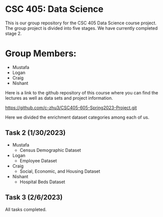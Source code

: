 # CSC 405: Data Science

This is our group repository for the CSC 405 Data Science course project.
The group project is divided into five stages. 
We have currently completed stage 2.

# Group Members:

- Mustafa
- Logan 
- Craig
- Nishant

Here is a link to the github repository of this course where you can find the lectures as well as data sets and project information.

https://github.com/c-zhu3/CSC405-605-Spring2023-Project.git

Here we divided the enrichment dataset categories among each of us.

## Task 2 (1/30/2023)
* Mustafa
  * Census Demographic Dataset
* Logan
  * Employee Dataset
* Craig
  * Social, Economic, and Housing Dataset
* Nishant
  * Hospital Beds Dataset
  
## Task 3 (2/6/2023)
All tasks completed.
